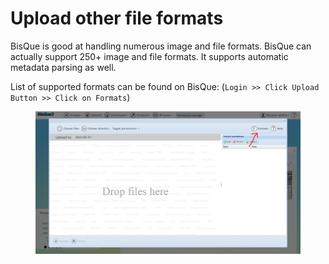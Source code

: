 # Upload other file formats

BisQue is good at handling numerous image and file formats. BisQue can actually support 250+ image and file formats. It supports automatic metadata parsing as well.

List of supported formats can be found on BisQue: (`Login >> Click Upload Button >> Click on Formats`)

<figure><img src="../../../.gitbook/assets/image.png" alt=""><figcaption></figcaption></figure>
